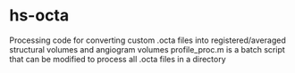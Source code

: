 # hs-octa
Processing code for converting custom .octa files into registered/averaged structural volumes and angiogram volumes
profile_proc.m is a batch script that can be modified to process all .octa files in a directory
